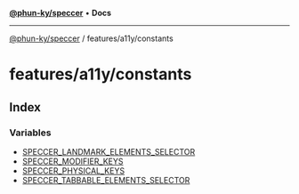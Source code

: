 [**@phun-ky/speccer**](../../../README.md) • **Docs**

***

[@phun-ky/speccer](../../../README.md) / features/a11y/constants

# features/a11y/constants

## Index

### Variables

- [SPECCER\_LANDMARK\_ELEMENTS\_SELECTOR](variables/SPECCER_LANDMARK_ELEMENTS_SELECTOR.md)
- [SPECCER\_MODIFIER\_KEYS](variables/SPECCER_MODIFIER_KEYS.md)
- [SPECCER\_PHYSICAL\_KEYS](variables/SPECCER_PHYSICAL_KEYS.md)
- [SPECCER\_TABBABLE\_ELEMENTS\_SELECTOR](variables/SPECCER_TABBABLE_ELEMENTS_SELECTOR.md)

